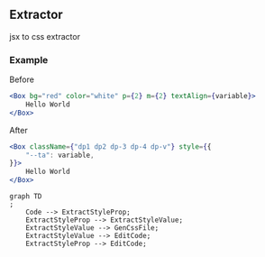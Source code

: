 ## Extractor

jsx to css extractor

### Example

Before

```jsx
<Box bg="red" color="white" p={2} m={2} textAlign={variable}>
    Hello World
</Box>
```

After

```jsx
<Box className={"dp1 dp2 dp-3 dp-4 dp-v"} style={{
    "--ta": variable,
}}>
    Hello World
</Box>
```

```mermaid
graph TD
;
    Code --> ExtractStyleProp;
    ExtractStyleProp --> ExtractStyleValue;
    ExtractStyleValue --> GenCssFile;
    ExtractStyleValue --> EditCode;
    ExtractStyleProp --> EditCode;
```
